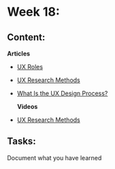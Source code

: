 # Week 18: 
## Content:

**Articles**
 - [UX Roles](https://medium.com/@mennaelgyar4/ux-roles-356d8ef68a3d)
- [UX Research Methods](https://medium.com/@mennaelgyar4/ux-research-methods-92c6ecdc6a70)
- [What Is the UX Design Process?](https://careerfoundry.com/en/blog/ux-design/the-ux-design-process-an-actionable-guide-to-your-first-job-in-ux/#:~:text=The%20UX%20design%20process%20can,UX%20is%20an%20iterative%20process.)   
  
  **Videos**
- [UX Research Methods](https://www.youtube.com/watch?time_continue=1&v=gGZGDnTY454&embeds_referring_euri=https%3A%2F%2Fwww.notion.so%2F&source_ve_path=Mjg2NjY)
  
## Tasks:
Document what you have learned 
